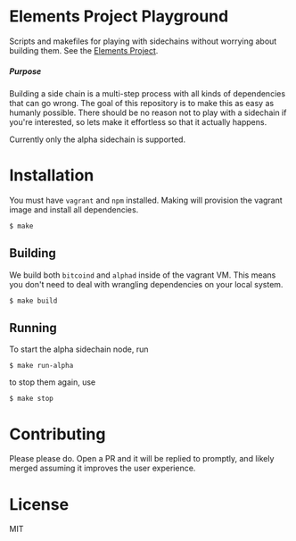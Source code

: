# Elements Project Playground
Scripts and makefiles for playing with sidechains without worrying about building them. See the [Elements Project](https://elementsproject.org).

##### Purpose
Building a side chain is a multi-step process with all kinds of dependencies that can go wrong. The goal of this repository is to make this as easy as humanly possible. There should be no reason not to play with a sidechain if you're interested, so lets make it effortless so that it actually happens.

Currently only the alpha sidechain is supported.

# Installation
You must have `vagrant` and `npm` installed. Making will provision the vagrant image and install all dependencies.

```
$ make
```

## Building
We build both `bitcoind` and `alphad` inside of the vagrant VM. This means you don't need to deal with wrangling dependencies on your local system.

```
$ make build
```

## Running
To start the alpha sidechain node, run
```
$ make run-alpha
```
to stop them again, use
```
$ make stop
```

# Contributing
Please please do. Open a PR and it will be replied to promptly, and likely merged assuming it improves the user experience.

# License
MIT
